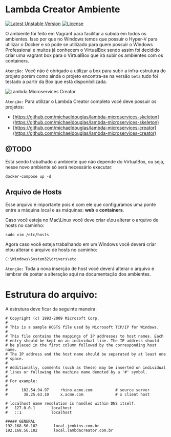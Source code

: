 # Lambda Creator Ambiente

[![Latest Unstable Version](https://poser.pugx.org/leaphly/cart-bundle/v/unstable.svg)](//github.com/michaeldouglas/lambda-microservices-creator)
[![License](https://poser.pugx.org/leaphly/cart-bundle/license.svg)](https://github.com/michaeldouglas/lambda-microservices-creator/blob/master/LICENSE)


O ambiente foi feito em Vagrant para facilitar a subida em todos os ambientes.
Isso por que no Windows temos que possuir o Hyper-V para utilizar o Docker e 
só pode se utilizado para quem possuir o Windows Professional e muitos já conhecem
o VirtualBox sendo assim foi decidido criar uma vagrant box para o VirtualBox que irá subir
os ambientes com os containers.

`Atenção:` Você não é obrigado a utilizar a box para subir a infra-estrutura
do projeto porém como ainda o projeto encontra-se na versão `beta` tudo foi
testado a partir da Box que está disponibilizada.

![Lambda Microservices Creator](https://s3-sa-east-1.amazonaws.com/lambda-microservices-creator/LogoTransparente.png)

`Atenção:` Para utilizar o Lambda Creator completo você deve possuir os projetos:

 - [https://github.com/michaeldouglas/lambda-microservices-skeleton](https://github.com/michaeldouglas/lambda-microservices-skeleton)
 - [https://github.com/michaeldouglas/lambda-microservices-creator](https://github.com/michaeldouglas/lambda-microservices-creator)

## @TODO

Está sendo trabalhado o ambiente que não depende do VirtualBox, ou seja, nesse
novo ambiente só será necessário executar:

```
docker-compose up -d
```

## Arquivo de Hosts

Esse arquivo é importante pois é com ele que configuramos uma ponte entre a máquina 
local e as máquinas: **web** e **containers**.

Caso você esteja no Mac\Linux você deve criar e\ou alterar o arquivo de hosts no caminho:

```
sudo vim /etc/hosts
```

Agora caso você esteja trabalhando em um Windows você deverá criar e\ou alterar o arquivo de hosts no caminho:

```
C:\Windows\System32\drivers\etc
```

`Atenção:` Toda a nova inserção de host você deverá alterar o arquivo e lembrar de 
postar a alteração aqui na documentação dos ambientes.

# Estrutura do arquivo:


A estrutura deve ficar da seguinte maneira:

```
# Copyright (c) 1993-2009 Microsoft Corp.
#
# This is a sample HOSTS file used by Microsoft TCP/IP for Windows.
#
# This file contains the mappings of IP addresses to host names. Each
# entry should be kept on an individual line. The IP address should
# be placed in the first column followed by the corresponding host name.
# The IP address and the host name should be separated by at least one
# space.
#
# Additionally, comments (such as these) may be inserted on individual
# lines or following the machine name denoted by a '#' symbol.
#
# For example:
#
#      102.54.94.97     rhino.acme.com          # source server
#       38.25.63.10     x.acme.com              # x client host

# localhost name resolution is handled within DNS itself.
#	127.0.0.1       localhost
#	::1             localhost

##### GENERAL
192.168.56.102		 local.jenkins.com.br
192.168.56.102		 local.lambdacreator.com.br
```